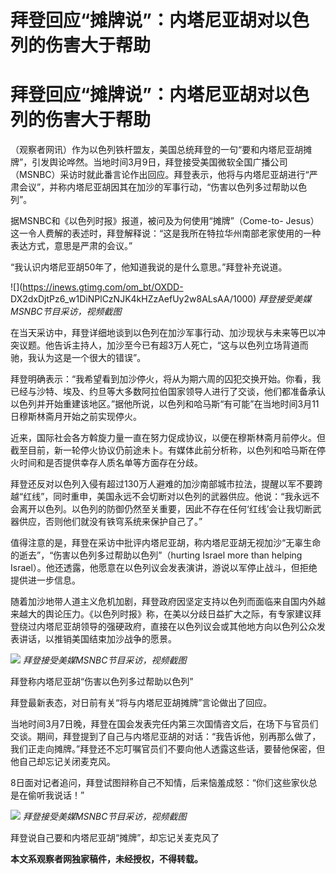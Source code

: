# 拜登回应“摊牌说”：内塔尼亚胡对以色列的伤害大于帮助

# 拜登回应“摊牌说”：内塔尼亚胡对以色列的伤害大于帮助

（观察者网讯）作为以色列铁杆盟友，美国总统拜登的一句“要和内塔尼亚胡摊牌”，引发舆论哗然。当地时间3月9日，拜登接受美国微软全国广播公司（MSNBC）采访时就此番言论作出回应。拜登表示，他将与内塔尼亚胡进行“严肃会议”，并称内塔尼亚胡因其在加沙的军事行动，“伤害以色列多过帮助以色列”。

据MSNBC和《以色列时报》报道，被问及为何使用“摊牌”（Come-to-
Jesus）这一令人费解的表述时，拜登解释说：“这是我所在特拉华州南部老家使用的一种表达方式，意思是严肃的会议。”

“我认识内塔尼亚胡50年了，他知道我说的是什么意思。”拜登补充说道。

![](https://inews.gtimg.com/om_bt/OXDD-
DX2dxDjtPz6_w1DiNPlCzNJK4kHZzAefUy2w8ALsAA/1000) _拜登接受美媒MSNBC节目采访，视频截图_

在当天采访中，拜登详细地谈到以色列在加沙军事行动、加沙现状与未来等巴以冲突议题。他告诉主持人，加沙至今已有超3万人死亡，“这与以色列立场背道而驰，我认为这是一个很大的错误”。

拜登明确表示：“我希望看到加沙停火，将从为期六周的囚犯交换开始。你看，我已经与沙特、埃及、约旦等大多数阿拉伯国家领导人进行了交谈，他们都准备承认以色列并开始重建该地区。”据他所说，以色列和哈马斯“有可能”在当地时间3月11日穆斯林斋月开始之前实现停火。

近来，国际社会各方斡旋力量一直在努力促成协议，以便在穆斯林斋月前停火。但截至目前，新一轮停火协议仍前途未卜。有媒体此前分析称，以色列和哈马斯在停火时间和是否提供幸存人质名单等方面存在分歧。

拜登还反对以色列入侵有超过130万人避难的加沙南部城市拉法，提醒以军不要跨越“红线”，同时重申，美国永远不会切断对以色列的武器供应。他说：“我永远不会离开以色列。以色列的防御仍然至关重要，因此不存在任何‘红线’会让我切断武器供应，否则他们就没有铁穹系统来保护自己了。”

值得注意的是，拜登在采访中批评内塔尼亚胡，称内塔尼亚胡无视加沙“无辜生命的逝去”，“伤害以色列多过帮助以色列”（hurting Israel more
than helping Israel）。他还透露，他愿意在以色列议会发表演讲，游说以军停止战斗，但拒绝提供进一步信息。

随着加沙地带人道主义危机加剧，拜登政府因坚定支持以色列而面临来自国内外越来越大的舆论压力。《以色列时报》称，在美以分歧日益扩大之际，有专家建议拜登绕过内塔尼亚胡领导的强硬政府，直接在以色列议会或其他地方向以色列公众发表讲话，以推销美国结束加沙战争的愿景。

![](https://inews.gtimg.com/om_bt/OqeavznKWy9JCe1vOiVs5YYF7ivNZqHxqqmsgrfn1Pdb4AA/1000)
_拜登接受美媒MSNBC节目采访，视频截图_

拜登称内塔尼亚胡“伤害以色列多过帮助以色列”

拜登最新表态，对日前有关“将与内塔尼亚胡摊牌”言论做出了回应。

当地时间3月7日晚，拜登在国会发表完任内第三次国情咨文后，在场下与官员们交谈。期间，拜登提到了自己与内塔尼亚胡的对话：“我告诉他，别再那么做了，我们正走向摊牌。”拜登还不忘叮嘱官员们不要向他人透露这些话，要替他保密，但他自己却忘记关闭麦克风。

8日面对记者追问，拜登试图辩称自己不知情，后来恼羞成怒：“你们这些家伙总是在偷听我说话！”

![](https://inews.gtimg.com/om_bt/O1zZeLdHRR79YBLN6xmf6CdfUfN9kYf5_JIqWkiCjnjX4AA/1000)
_拜登接受美媒MSNBC节目采访，视频截图_

拜登说自己要和内塔尼亚胡“摊牌”，却忘记关麦克风了

**本文系观察者网独家稿件，未经授权，不得转载。**

